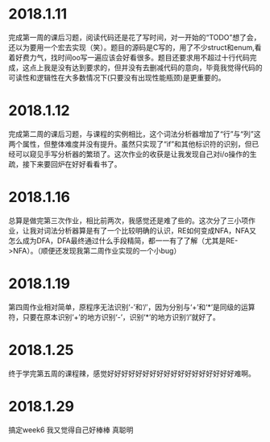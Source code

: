 # 2018.1.11
完成第一周的课后习题，阅读代码还是花了写时间，对一开始的“TODO”想了会，还以为要用一个宏去实现（笑）。题目的源码是C写的，用了不少struct和enum,看着好费力气，找时间oo写一遍应该会好看很多。题目还要求用不超过十行代码完成，这点上我是没有达到要求的，但并没有去删减代码的意向，毕竟我觉得代码的可读性和逻辑性在大多数情况下(只要没有出现性能瓶颈)是更重要的。
# 2018.1.12
完成第二周的课后习题，与课程的实例相比，这个词法分析器增加了“行”与“列”这两个属性，但整体难度并没有提升。虽然只实现了“if”和其他标识符的识别，但已经可以窥见手写分析器的繁琐了。这次作业的收获是让我发现自己对i/o操作的生疏，接下来要回炉在好好看看书了。
# 2018.1.16
总算是做完第三次作业，相比前两次，我感觉还是难了些的。这次分了三小项作业，让我对词法分析器算是有了一个比较明确的认识，RE如何变成NFA，NFA又怎么成为DFA，DFA最终通过什么手段精简，都一一有了了解（尤其是RE->NFA）。（顺便还发现我第二周作业实现的一个小bug）
# 2018.1.19
第四周作业相对简单，原程序无法识别‘-’和‘/’，因为分别与‘+’和‘\*’是同级的运算符，只要在原本识别‘+’的地方识别‘-’，识别‘\*’的地方识别‘/’就好了。
# 2018.1.25
终于学完第五周的课程辣，感觉好好好好好好好好好好好好好好好好好好难啊。
# 2018.1.29
搞定week6 我又觉得自己好棒棒 真聪明
